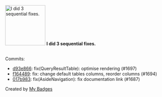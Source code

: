 <img src="https://my-badges.github.io/my-badges/fix-3.png" alt="I did 3 sequential fixes." title="I did 3 sequential fixes." width="128">
<strong>I did 3 sequential fixes.</strong>
<br><br>

Commits:

- <a href="https://github.com/artemmufazalov/ydb-embedded-ui/commit/d93e866d8333cdf2fa0f3b3e2a16065f1cc4358a">d93e866</a>: fix(QueryResultTable): optimise rendering (#1697)
- <a href="https://github.com/artemmufazalov/ydb-embedded-ui/commit/f1644891c4c59f47f15fc28c2071ec020885aca0">f164489</a>: fix: change default tables columns, reorder columns (#1694)
- <a href="https://github.com/artemmufazalov/ydb-embedded-ui/commit/017b983ceed8c0899e6837f91f6c1178abd6fa6f">017b983</a>: fix(AsideNavigation): fix documentation link (#1687)


Created by <a href="https://github.com/my-badges/my-badges">My Badges</a>